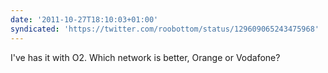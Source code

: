 ```yaml
---
date: '2011-10-27T18:10:03+01:00'
syndicated: 'https://twitter.com/roobottom/status/129609065243475968'
---
```

I've has it with O2. Which network is better, Orange or Vodafone?
